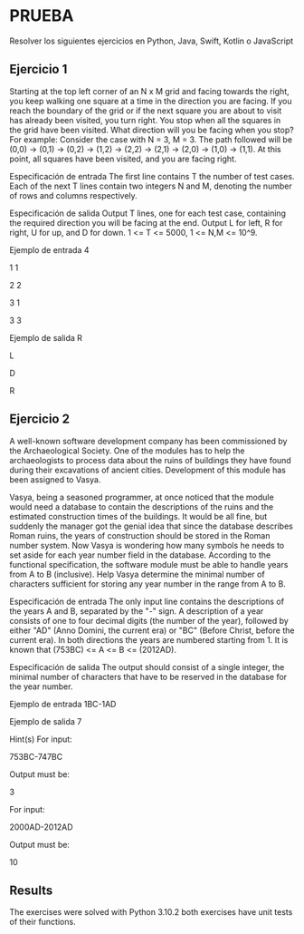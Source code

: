 # PRUEBA
Resolver los siguientes ejercicios en Python, Java, Swift, Kotlin o JavaScript

## Ejercicio 1
Starting at the top left corner of an N x M grid and facing towards the right, you keep walking one square at a time in the direction you are facing. If you reach the boundary of the grid or if the next square you are about to visit has already been visited, you turn right. You stop when all the squares in the grid have been visited. What direction will you be facing when you stop? For example: Consider the case with N = 3, M = 3. The path followed will be (0,0) -> (0,1) -> (0,2) -> (1,2) -> (2,2) -> (2,1) -> (2,0) -> (1,0) -> (1,1). At this point, all squares have been visited, and you are facing right.

Especificación de entrada The first line contains T the number of test cases. Each of the next T lines contain two integers N and M, denoting the number of rows and columns respectively.

Especificación de salida Output T lines, one for each test case, containing the required direction you will be facing at the end. Output L for left, R for right, U for up, and D for down. 1 <= T <= 5000, 1 <= N,M <= 10^9.

Ejemplo de entrada 4

1 1

2 2

3 1

3 3

Ejemplo de salida R

L

D

R

## Ejercicio 2
A well-known software development company has been commissioned by the Archaeological Society. One of the modules has to help the archaeologists to process data about the ruins of buildings they have found during their excavations of ancient cities. Development of this module has been assigned to Vasya.

Vasya, being a seasoned programmer, at once noticed that the module would need a database to contain the descriptions of the ruins and the estimated construction times of the buildings. It would be all fine, but suddenly the manager got the genial idea that since the database describes Roman ruins, the years of construction should be stored in the Roman number system. Now Vasya is wondering how many symbols he needs to set aside for each year number field in the database. According to the functional specification, the software module must be able to handle years from A to B (inclusive). Help Vasya determine the minimal number of characters sufficient for storing any year number in the range from A to B.

Especificación de entrada The only input line contains the descriptions of the years A and B, separated by the "-" sign. A description of a year consists of one to four decimal digits (the number of the year), followed by either "AD" (Anno Domini, the current era) or "BC" (Before Christ, before the current era). In both directions the years are numbered starting from 1. It is known that (753BC) <= A <= B <= (2012AD).

Especificación de salida The output should consist of a single integer, the minimal number of characters that have to be reserved in the database for the year number.

Ejemplo de entrada 1BC-1AD

Ejemplo de salida 7

Hint(s) For input:

753BC-747BC

Output must be:

3

For input:

2000AD-2012AD

Output must be:

10

## Results
The exercises were solved with Python 3.10.2 both exercises have unit tests of their functions.
